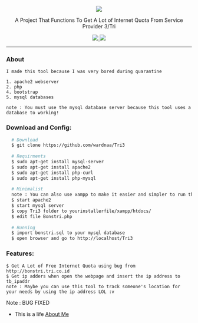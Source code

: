<p align="center">
  <img src="https://img.ponselgue.com/2018/10/BONSTRIASLI-1.png">
  <p align="center">A Project That Functions To Get A Lot of 
Internet Quota From Service Provider 3/Tri  </p>

  <p align="center">
    <a href="https://twitter.com/AWardanaaa">
      <img src="https://img.shields.io/twitter/url?url=https%3A%2F%2Ftwitter.com%2FAWardanaaa">
    </a>
    <a href="https://github.com/wardnaa/InfCorn">
      <img src="https://img.shields.io/badge/version-1.0-blue.svg">
    </a>
  </p>
</p>

---


### About
```
I made this tool because I was very bored during quarantine

1. apache2 webserver
2. php
4. bootstrap
5. mysql databases

note : You must use the mysql database server because this tool uses a database to working!
```

### Download and Config:
```bash
  # Download
  $ git clone https://github.com/wardnaa/Tri3
    
  # Requirments
  $ sudo apt-get install mysql-server
  $ sudo apt-get install apache2
  $ sudo apt-get install php-curl
  $ sudo apt-get install php-mysql
  
  # Minimalist
  note : You can also use xampp to make it easier and simpler to run this tool
  $ start apache2 
  $ start mysql server
  $ copy Tri3 folder to yourinstallerfile/xampp/htdocs/
  $ edit file Bonstri.php
  
  # Running
  $ import bonstri.sql to your mysql database
  $ open browser and go to http://localhost/Tri3

```
### Features:
```
$ Get A Lot of Free Internet Quota using bug from http://bonstri.tri.co.id
$ Get ip adders when open the webpage and insert the ip address to tb_ipaddr
note : Maybe you can use this tool to track someone's location for your needs by using the ip address LOL :v
```

Note : BUG FIXED
- This is a life [About Me](https://www.instagram.com/wardnaa.a)
